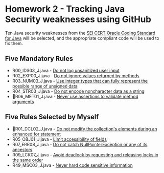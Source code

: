 # Homework 2 - Tracking Java Security weaknesses using GitHub

Ten Java security weaknesses from the
[SEI CERT Oracle Coding Standard for Java](
https://wiki.sei.cmu.edu/confluence/display/java/SEI+CERT+Oracle+Coding+Standard+for+Java)
will be selected, and the appropriate compliant code will be used to fix them.

## Five Mandatory Rules

- R00_IDS03_J.java - [Do not log unsanitized user input](
https://wiki.sei.cmu.edu/confluence/display/java/IDS03-J.+Do+not+log+unsanitized+user+input)
- R02_EXP00_J.java - [Do not ignore values returned by methods](
https://wiki.sei.cmu.edu/confluence/display/java/EXP00-J.+Do+not+ignore+values+returned+by+methods)
- R03_NUM03_J.java - [Use integer types that can fully represent the possible range of unsigned data](
https://wiki.sei.cmu.edu/confluence/display/java/NUM03-J.+Use+integer+types+that+can+fully+represent+the+possible+range+of++unsigned+data)
- R04_STR03_J.java - [Do not encode noncharacter data as a string](
https://wiki.sei.cmu.edu/confluence/display/java/STR03-J.+Do+not+encode+noncharacter+data+as+a+string)
- R06_MET01_J.java - [Never use assertions to validate method arguments](
https://wiki.sei.cmu.edu/confluence/display/java/MET01-J.+Never+use+assertions+to+validate+method+arguments)

## Five Rules Selected by Myself

- R01_DCL02_J.java - [Do not modify the collection's elements during an enhanced for statement](
https://wiki.sei.cmu.edu/confluence/display/java/DCL02-J.+Do+not+modify+the+collection%27s+elements+during+an+enhanced+for+statement)
- R05_OBJ01_J.java - [Limit accessibility of fields](
https://wiki.sei.cmu.edu/confluence/display/java/OBJ01-J.+Limit+accessibility+of+fields)
- R07_ERR08_J.java - [Do not catch NullPointerException or any of its ancestors](
https://wiki.sei.cmu.edu/confluence/display/java/ERR08-J.+Do+not+catch+NullPointerException+or+any+of+its+ancestors)
- R09_LCK07_J.java - [Avoid deadlock by requesting and releasing locks in the same order](
https://wiki.sei.cmu.edu/confluence/display/java/LCK07-J.+Avoid+deadlock+by+requesting+and+releasing+locks+in+the+same+order)
- R49_MSC03_J.java - [Never hard code sensitive information](
https://wiki.sei.cmu.edu/confluence/display/java/MSC03-J.+Never+hard+code+sensitive+information)
